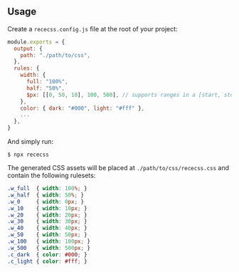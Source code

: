 ## Usage

Create a `rececss.config.js` file at the root of your project:

```javascript
module.exports = {
  output: {
    path: "./path/to/css",
  },
  rules: {
    width: {
      full: "100%",
      half: "50%",
      $px: [[0, 50, 10], 100, 500], // supports ranges in a [start, stop, step] form
    },
    color: { dark: "#000", light: "#fff" },
    ...
  },
}
```

And simply run:

```console
$ npx rececss
```

The generated CSS assets will be placed at `./path/to/css/rececss.css` and contain the following rulesets:

```css
.w_full  { width: 100%; }
.w_half  { width: 50%; }
.w_0     { width: 0px; }
.w_10    { width: 10px; }
.w_20    { width: 20px; }
.w_30    { width: 30px; }
.w_40    { width: 40px; }
.w_50    { width: 50px; }
.w_100   { width: 100px; }
.w_500   { width: 500px; }
.c_dark  { color: #000; }
.c_light { color: #fff; }
```